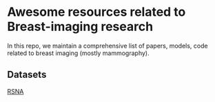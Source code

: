 # Awesome resources related to Breast-imaging research
In this repo, we maintain a comprehensive list of papers, models, code related to breast imaging (mostly mammography).


## Datasets
[RSNA](https://www.kaggle.com/competitions/rsna-breast-cancer-detection/data)
